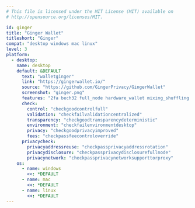 ```yaml
---
# This file is licensed under the MIT License (MIT) available on
# http://opensource.org/licenses/MIT.

id: ginger
title: "Ginger Wallet"
titleshort: "Ginger"
compat: "desktop windows mac linux"
level: 3
platform:
  - desktop:
    name: desktop
    default: &DEFAULT
      text: "walletginger"
      link: "https://gingerwallet.io/"
      source: "https://github.com/GingerPrivacy/GingerWallet"
      screenshot: "ginger.png"
      features: "2fa bech32 full_node hardware_wallet mixing_shuffling segwit"
      check:
        control: "checkgoodcontrolfull"
        validation: "checkfailvalidationcentralized"
        transparency: "checkgoodtransparencydeterministic"
        environment: "checkfailenvironmentdesktop"
        privacy: "checkgoodprivacyimproved"
        fees: "checkpassfeecontroloverride"
      privacycheck:
        privacyaddressreuse: "checkpassprivacyaddressrotation"
        privacydisclosure: "checkpassprivacydisclosurefullnode"
        privacynetwork: "checkpassprivacynetworksupporttorproxy"
    os:
      - name: windows
        <<: *DEFAULT
      - name: mac
        <<: *DEFAULT
      - name: linux
        <<: *DEFAULT
---
```

